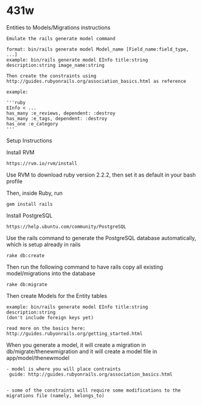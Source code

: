 # 431w

Entities to Models/Migrations instructions


    Emulate the rails generate model command
    
    format: bin/rails generate model Model_name [Field_name:field_type, ...]
    example: bin/rails generate model EInfo title:string description:string image_name:string
    
    Then create the constraints using http://guides.rubyonrails.org/association_basics.html as reference
    
    example: 
    
    '''ruby
    EInfo < ...
    has_many :e_reviews, dependent: :destroy
    has_many :e_tags, dependent: :destroy
    has_one :e_category
    '''

Setup Instructions

Install RVM

    https://rvm.io/rvm/install

Use RVM to download ruby version 2.2.2, then set it as default in your bash profile

Then, inside Ruby, run

    gem install rails
  
Install PostgreSQL

    https://help.ubuntu.com/community/PostgreSQL
  
Use the rails command to generate the PostgreSQL database automatically, which is setup already in rails

    rake db:create

Then run the following command to have rails copy all existing model/migrations into the database

    rake db:migrate
  
Then create Models for the Entity tables

    example: bin/rails generate model EInfo title:string description:string
    (don't include foreign keys yet)
  
    read more on the basics here: http://guides.rubyonrails.org/getting_started.html
  
When you generate a model, it will create a migration in db/migrate/thenewmigration and it will create a model file in app/model/thenewmodel

    - model is where you will place contraints
     guide: http://guides.rubyonrails.org/association_basics.html


    - some of the constraints will require some modifications to the migrations file (namely, belongs_to)

